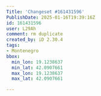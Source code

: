 ```yaml
---
Title: 'Changeset #161431596'
PublishDate: 2025-01-16T19:39:16Z
id: 161431596
user: L29Ah
comment: rm duplicate
created_by: iD 2.30.4
tags:
- Montenegro
bbox:
  min_lon: 19.1238637
  min_lat: 42.0907661
  max_lon: 19.1238637
  max_lat: 42.0907661

---
```

